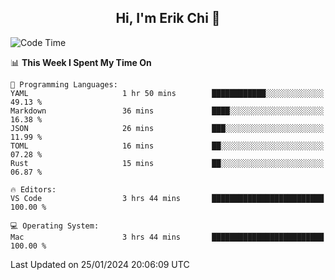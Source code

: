 <h2 align="center"> Hi, I'm Erik Chi 👋 </h2>

<table>
    
<!--START_SECTION:waka-->
![Code Time](http://img.shields.io/badge/Code%20Time-2%2C656%20hrs%2054%20mins-blue)

📊 **This Week I Spent My Time On** 

```text
💬 Programming Languages: 
YAML                     1 hr 50 mins        ████████████░░░░░░░░░░░░░   49.13 % 
Markdown                 36 mins             ████░░░░░░░░░░░░░░░░░░░░░   16.38 % 
JSON                     26 mins             ███░░░░░░░░░░░░░░░░░░░░░░   11.99 % 
TOML                     16 mins             ██░░░░░░░░░░░░░░░░░░░░░░░   07.28 % 
Rust                     15 mins             ██░░░░░░░░░░░░░░░░░░░░░░░   06.87 % 

🔥 Editors: 
VS Code                  3 hrs 44 mins       █████████████████████████   100.00 % 

💻 Operating System: 
Mac                      3 hrs 44 mins       █████████████████████████   100.00 % 
```


 Last Updated on 25/01/2024 20:06:09 UTC
<!--END_SECTION:waka-->
</td></tr>
</table>